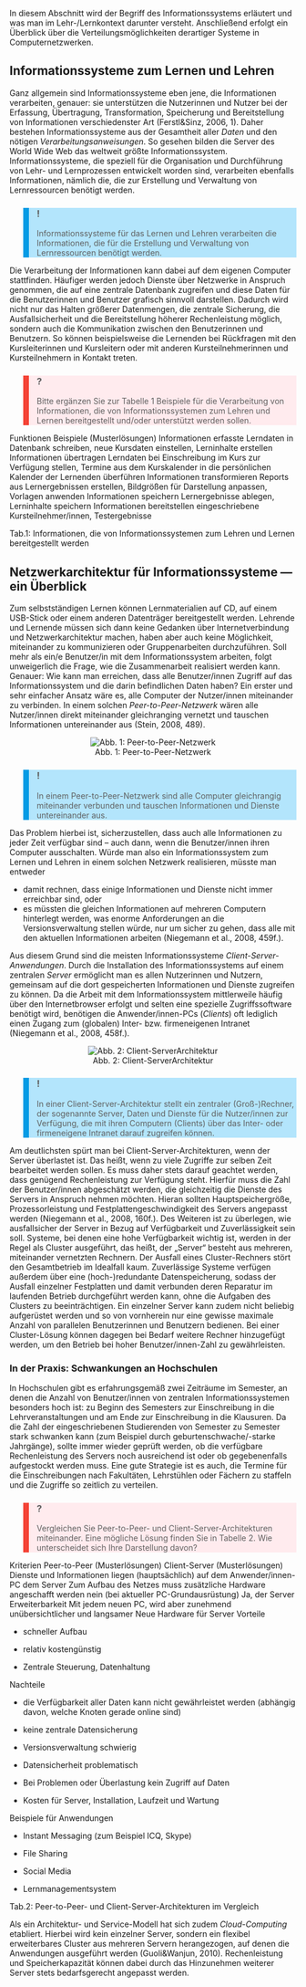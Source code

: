 <!-- filename: 01_Grundlagen.md -->
<!-- title: Grundlagen -->

In diesem Abschnitt wird der Begriff des Informationssystems erläutert und was man im Lehr-/Lernkontext darunter versteht. Anschließend erfolgt ein Überblick über die Verteilungsmöglichkeiten derartiger Systeme in Computernetzwerken.

## Informationssysteme zum Lernen und Lehren

Ganz allgemein sind Informationssysteme eben jene, die Informationen verarbeiten, genauer: sie unterstützen die Nutzerinnen und Nutzer bei der Erfassung, Übertragung, Transformation, Speicherung und Bereitstellung von Informationen verschiedenster Art (Ferstl&amp;Sinz, 2006, 1). Daher bestehen Informationssysteme aus der Gesamtheit aller *Daten* und den nötigen *Verarbeitungsanweisungen*. So gesehen bilden die Server des World Wide Web das weltweit größte Informationssystem. Informationssysteme, die speziell für die Organisation und Durchführung von Lehr- und Lernprozessen entwickelt worden sind, verarbeiten ebenfalls Informationen, nämlich die, die zur Erstellung und Verwaltung von Lernressourcen benötigt werden.

<blockquote style="background: #B3E5FC; border-left: 10px solid #039BE5">

### !

Informationssysteme für das Lernen und Lehren verarbeiten die Informationen, die für die Erstellung und Verwaltung von Lernressourcen benötigt werden.

</blockquote>

Die Verarbeitung der Informationen kann dabei auf dem eigenen Computer stattfinden. Häufiger werden jedoch Dienste über Netzwerke in Anspruch genommen, die auf eine zentrale Datenbank zugreifen und diese Daten für die Benutzerinnen und Benutzer grafisch sinnvoll darstellen. Dadurch wird nicht nur das Halten größerer Datenmengen, die zentrale Sicherung, die Ausfallsicherheit und die Bereitstellung höherer Rechenleistung möglich, sondern auch die Kommunikation zwischen den Benutzerinnen und Benutzern. So können beispielsweise die Lernenden bei Rückfragen mit den Kursleiterinnen und Kursleitern oder mit anderen Kursteilnehmerinnen und Kursteilnehmern in Kontakt treten.

<blockquote style="background: #FFEBEE; border-left: 10px solid #F44336">

### ?

Bitte ergänzen Sie zur Tabelle 1 Beispiele für die Verarbeitung von Informationen, die von Informationssystemen zum Lehren und Lernen bereitgestellt und/oder unterstützt werden sollen.

</blockquote>

Funktionen Beispiele (Musterlösungen) Informationen erfasste Lerndaten in Datenbank schreiben, neue Kursdaten einstellen, Lerninhalte erstellen Informationen übertragen Lerndaten bei Einschreibung im Kurs zur Verfügung stellen, Termine aus dem Kurskalender in die persönlichen Kalender der Lernenden überführen Informationen transformieren Reports aus Lernergebnissen erstellen, Bildgrößen für Darstellung anpassen, Vorlagen anwenden Informationen speichern Lernergebnisse ablegen, Lerninhalte speichern Informationen bereitstellen eingeschriebene Kursteilnehmer/innen, Testergebnisse

</blockquote>

Tab.1: Informationen, die von Informationssystemen zum Lehren und Lernen bereitgestellt werden

## Netzwerkarchitektur für Informationssysteme — ein Überblick

Zum selbstständigen Lernen können Lernmaterialien auf CD, auf einem USB-Stick oder einem anderen Datenträger bereitgestellt werden. Lehrende und Lernende müssen sich dann keine Gedanken über Internetverbindung und Netzwerkarchitektur machen, haben aber auch keine Möglichkeit, miteinander zu kommunizieren oder Gruppenarbeiten durchzuführen. Soll mehr als ein/e Benutzer/in mit dem Informationssystem arbeiten, folgt unweigerlich die Frage, wie die Zusammenarbeit realisiert werden kann. Genauer: Wie kann man erreichen, dass alle Benutzer/innen Zugriff auf das Informationssystem und die darin befindlichen Daten haben? Ein erster und sehr einfacher Ansatz wäre es, alle Computer der Nutzer/innen miteinander zu verbinden. In einem solchen *Peer-to-Peer-Netzwerk* wären alle Nutzer/innen direkt miteinander gleichranging vernetzt und tauschen Informationen untereinander aus (Stein, 2008, 489).

<center><figure>
  <img src="https://raw.githubusercontent.com/ed-tech-at/L3T/refs/heads/main/07_Informationssysteme/img/01_PeertoPeerNetzwerk.png" alt="Abb. 1: Peer-to-Peer-Netzwerk">
  <figcaption>Abb. 1: Peer-to-Peer-Netzwerk</figcaption>
</figure></center>


<blockquote style="background: #B3E5FC; border-left: 10px solid #039BE5">

### !

In einem Peer-to-Peer-Netzwerk sind alle Computer gleichrangig miteinander verbunden und tauschen Informationen und Dienste untereinander aus.

</blockquote>

Das Problem hierbei ist, sicherzustellen, dass auch alle Informationen zu jeder Zeit verfügbar sind – auch dann, wenn die Benutzer/innen ihren Computer ausschalten. Würde man also ein Informationssystem zum Lernen und Lehren in einem solchen Netzwerk realisieren, müsste man entweder

- damit rechnen, dass einige Informationen und Dienste nicht immer erreichbar sind, oder
- es müssten die gleichen Informationen auf mehreren Computern hinterlegt werden, was enorme Anforderungen an die Versionsverwaltung stellen würde, nur um sicher zu gehen, dass alle mit den aktuellen Informationen arbeiten (Niegemann et al., 2008, 459f.).

Aus diesem Grund sind die meisten Informationssysteme *Client-Server-Anwendungen*. Durch die Installation des Informationssystems auf einem zentralen *Server* ermöglicht man es allen Nutzerinnen und Nutzern, gemeinsam auf die dort gespeicherten Informationen und Dienste zugreifen zu können. Da die Arbeit mit dem Informationssystem mittlerweile häufig über den Internetbrowser erfolgt und selten eine spezielle Zugriffssoftware benötigt wird, benötigen die Anwender/innen-PCs (*Clients*) oft lediglich einen Zugang zum (globalen) Inter- bzw. firmeneigenen Intranet (Niegemann et al., 2008, 458f.).

<center><figure>
  <img src="https://raw.githubusercontent.com/ed-tech-at/L3T/refs/heads/main/07_Informationssysteme/img/02_ClientServerArchitektur.jpg" alt="Abb. 2: Client-Server­Architektur">
  <figcaption>Abb. 2: Client-Server­Architektur</figcaption>
</figure></center>


<blockquote style="background: #B3E5FC; border-left: 10px solid #039BE5">

### !

In einer Client-Server-Architektur stellt ein zentraler (Groß-)Rechner, der sogenannte Server, Daten und Dienste für die Nutzer/innen zur Verfügung, die mit ihren Computern (Clients) über das Inter- oder firmeneigene Intranet darauf zugreifen können.

</blockquote>

Am deutlichsten spürt man bei Client-Server-Architekturen, wenn der Server überlastet ist. Das heißt, wenn zu viele Zugriffe zur selben Zeit bearbeitet werden sollen. Es muss daher stets darauf geachtet werden, dass genügend Rechenleistung zur Verfügung steht. Hierfür muss die Zahl der Benutzer/innen abgeschätzt werden, die gleichzeitig die Dienste des Servers in Anspruch nehmen möchten. Hieran sollten Hauptspeichergröße, Prozessorleistung und Festplattengeschwindigkeit des Servers angepasst werden (Niegemann et al., 2008, 160f.). Des Weiteren ist zu überlegen, wie ausfallsicher der Server in Bezug auf Verfügbarkeit und Zuverlässigkeit sein soll. Systeme, bei denen eine hohe Verfügbarkeit wichtig ist, werden in der Regel als Cluster ausgeführt, das heißt, der „Server“ besteht aus mehreren, miteinander vernetzten Rechnern. Der Ausfall eines Cluster-Rechners stört den Gesamtbetrieb im Idealfall kaum. Zuverlässige Systeme verfügen außerdem über eine (hoch-)redundante Datenspeicherung, sodass der Ausfall einzelner Festplatten und damit verbunden deren Reparatur im laufenden Betrieb durchgeführt werden kann, ohne die Aufgaben des Clusters zu beeinträchtigen. Ein einzelner Server kann zudem nicht beliebig aufgerüstet werden und so von vornherein nur eine gewisse maximale Anzahl von parallelen Benutzerinnen und Benutzern bedienen. Bei einer Cluster-Lösung können dagegen bei Bedarf weitere Rechner hinzugefügt werden, um den Betrieb bei hoher Benutzer/innen-Zahl zu gewährleisten.

### In der Praxis: Schwankungen an Hochschulen

In Hochschulen gibt es erfahrungsgemäß zwei Zeiträume im Semester, an denen die Anzahl von Benutzer/innen von zentralen Informationssystemen besonders hoch ist: zu Beginn des Semesters zur Einschreibung in die Lehrveranstaltungen und am Ende zur Einschreibung in die Klausuren. Da die Zahl der eingeschriebenen Studierenden von Semester zu Semester stark schwanken kann (zum Beispiel durch geburtenschwache/-starke Jahrgänge), sollte immer wieder geprüft werden, ob die verfügbare Rechenleistung des Servers noch ausreichend ist oder ob gegebenenfalls aufgestockt werden muss. Eine gute Strategie ist es auch, die Termine für die Einschreibungen nach Fakultäten, Lehrstühlen oder Fächern zu staffeln und die Zugriffe so zeitlich zu verteilen.

</blockquote>

<blockquote style="background: #FFEBEE; border-left: 10px solid #F44336">

### ?

Vergleichen Sie Peer-to-Peer- und Client-Server-Architekturen miteinander. Eine mögliche Lösung finden Sie in Tabelle 2. Wie unterscheidet sich Ihre Darstellung davon?

</blockquote>

Kriterien Peer-to-Peer (Musterlösungen) Client-Server (Musterlösungen) Dienste und Informationen liegen (hauptsächlich) auf dem Anwender/innen-PC dem Server Zum Aufbau des Netzes muss zusätzliche Hardware angeschafft werden nein (bei aktueller PC-Grundausrüstung) Ja, der Server Erweiterbarkeit Mit jedem neuen PC, wird aber zunehmend unübersichtlicher und langsamer Neue Hardware für Server Vorteile

- schneller Aufbau
- relativ kostengünstig

- Zentrale Steuerung, Datenhaltung

Nachteile

- die Verfügbarkeit aller Daten kann nicht gewährleistet werden (abhängig davon, welche Knoten gerade online sind)
- keine zentrale Datensicherung
- Versionsverwaltung schwierig
- Datensicherheit problematisch

- Bei Problemen oder Überlastung kein Zugriff auf Daten
- Kosten für Server, Installation, Laufzeit und Wartung

Beispiele für Anwendungen

- Instant Messaging (zum Beispiel ICQ, Skype)
- File Sharing

- Social Media
- Lernmanagementsystem

</blockquote>

Tab.2: Peer-to-Peer- und Client-Server-Architekturen im Vergleich

Als ein Architektur- und Service-Modell hat sich zudem *Cloud-Computing* etabliert. Hierbei wird kein einzelner Server, sondern ein flexibel erweiterbares Cluster aus mehreren Servern herangezogen, auf denen die Anwendungen ausgeführt werden (Guoli&amp;Wanjun, 2010). Rechenleistung und Speicherkapazität können dabei durch das Hinzunehmen weiterer Server stets bedarfsgerecht angepasst werden.
